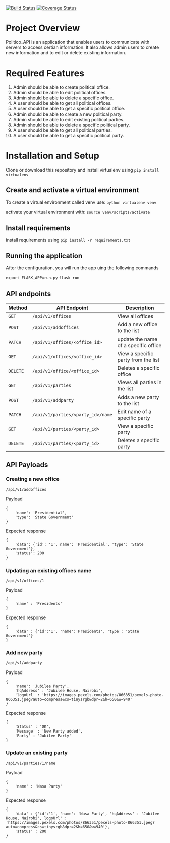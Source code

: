 [![Build Status](https://travis-ci.org/Kimaiyo077/Politico_API.svg?branch=develop)](https://travis-ci.org/Kimaiyo077/Politico_API) [![Coverage Status](https://coveralls.io/repos/github/Kimaiyo077/Politico_API/badge.svg?branch=develop)](https://coveralls.io/github/Kimaiyo077/Politico_API?branch=develop)

# Project Overview

Politico_API is an application that enables users to communicate with servers to access certian information. It also allows admin users to create new information and to edit or delete existing information.

# Required Features

1. Admin should be able to create political office.
2. Admin should be able to edit political offices.
3. Admin should be able to delete a specific office.
4. A user should be able to get all political offices.
5. A user should be able to get a specific political office.
6. Admin should be able to create a new political party.
7. Admin should be able to edit existing political parties.
8. Admin should be able to delete a specific political party.
9. A user should be able to get all political parties.
10. A user should be able to get a specific political party.

# Installation and Setup

Clone or download this repository and install virtualenv using `pip install virtualenv`

## Create and activate a virtual environment

To create a virtual environment called venv use:
`python virtualenv venv`

activate your virtual environment with:
`source venv/scripts/activate`

## Install requirements

install requirements using `pip install -r requirements.txt`

## Running the application

After the configuration, you will run the app uing the following commands

`export FLASK_APP=run.py`
`flask run`

## API endpoints

| Method  | API Endpoint                  | Description                   |
| ------- | ----------------------------- | ----------------------------- |
| `GET`   | `/api/v1/offices`             | View all offices              |
| `POST`  | `/api/v1/addoffices`          | Add a new office to the list  |
| `PATCH` | `/api/v1/offices/<office_id>` | update the name of a specific office |
| `GET`   | `/api/v1/offices/<office_id>` | View a specific party from the list |
| `DELETE`| `/api/v1/office/<office_id>`  | Deletes a specific office     |
| `GET`   | `/api/v1/parties`             | Views all parties in the list |
| `POST`  | `/api/v1/addparty`            | Adds a new party to the list  |
| `PATCH` | `/api/v1/parties/<party_id>/name` | Edit name of a specific party |
| `GET`   | `/api/v1/parties/<party_id>`  | View a specific party         |
| `DELETE`| `/api/v1/parties/<party_id>`  | Deletes a specific party      |

## API Payloads

### Creating a new office

`/api/v1/addoffices`

Payload

```
{
    'name': 'Presidential',
    'type': 'State Government'
}
```

Expected response

```
{
    'data': {'id': '1', name': 'Presidential', 'type': 'State Government'},
    'status': 200
}
```

### Updating an existing offices name

`/api/v1/offices/1`

Payload

```
{
    'name' : 'Presidents'
}
```

Expected response

```
{
    'data' : {'id':'1', 'name':'Presidents', 'type': 'State Government'}
}
```

### Add new party

`/api/v1/addparty`

Payload

```
{
    'name': 'Jubilee Party',
    'hqAddress' : 'Jubilee House, Nairobi',
    'logoUrl' : 'https://images.pexels.com/photos/866351/pexels-photo-866351.jpeg?auto=compress&cs=tinysrgb&dpr=2&h=650&w=940'
}
```

Expected response

```
{
    'Status' : 'OK',
    'Message' : 'New Party added',
    'Party' : 'Jubilee Party'
}
```

### Update an existing party

`/api/v1/parties/1/name`

Payload

```
{
    'name' : 'Nasa Party'
}
```

Expected response

```
{
    'data' : {'id':'1', 'name': 'Nasa Party', 'hqAddress' : 'Jubilee House, Nairobi', logoUrl' : 'https://images.pexels.com/photos/866351/pexels-photo-866351.jpeg?auto=compress&cs=tinysrgb&dpr=2&h=650&w=940'},
    'status' : 200
}
```